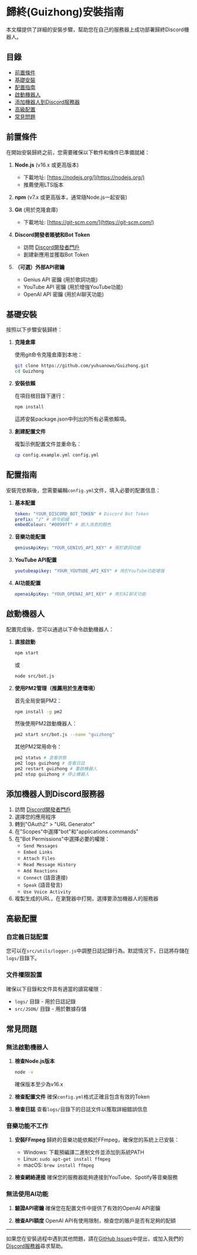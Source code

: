 # 歸終(Guizhong)安裝指南

本文檔提供了詳細的安裝步驟，幫助您在自己的服務器上成功部署歸終Discord機器人。

## 目錄
- [前置條件](#前置條件)
- [基礎安裝](#基礎安裝)
- [配置指南](#配置指南)
- [啟動機器人](#啟動機器人)
- [添加機器人到Discord服務器](#添加機器人到discord服務器)
- [高級配置](#高級配置)
- [常見問題](#常見問題)

## 前置條件

在開始安裝歸終之前，您需要確保以下軟件和條件已準備就緒：

1. **Node.js** (v16.x 或更高版本)
   - 下載地址: [https://nodejs.org/](https://nodejs.org/)
   - 推薦使用LTS版本

2. **npm** (v7.x 或更高版本，通常隨Node.js一起安裝)

3. **Git** (用於克隆倉庫)
   - 下載地址: [https://git-scm.com/](https://git-scm.com/)

4. **Discord開發者賬號和Bot Token**
   - 訪問 [Discord開發者門戶](https://discord.com/developers/applications)
   - 創建新應用並獲取Bot Token

5. **（可選）外部API密鑰**
   - Genius API 密鑰 (用於歌詞功能)
   - YouTube API 密鑰 (用於增強YouTube功能)
   - OpenAI API 密鑰 (用於AI聊天功能)

## 基礎安裝

按照以下步驟安裝歸終：

1. **克隆倉庫**

   使用git命令克隆倉庫到本地：
   ```bash
   git clone https://github.com/yuhuanowo/Guizhong.git
   cd Guizhong
   ```

2. **安裝依賴**

   在項目根目錄下運行：
   ```bash
   npm install
   ```
   這將安裝package.json中列出的所有必需依賴項。

3. **創建配置文件**

   複製示例配置文件並重命名：
   ```bash
   cp config.example.yml config.yml
   ```

## 配置指南

安裝完依賴後，您需要編輯`config.yml`文件，填入必要的配置信息：

1. **基本配置**

   ```yaml
   token: "YOUR_DISCORD_BOT_TOKEN" # Discord Bot Token
   prefix: "/" # 命令前綴
   embedColour: "#0099ff" # 嵌入消息的顏色
   ```

2. **音樂功能配置**

   ```yaml
   geniusApiKey: "YOUR_GENIUS_API_KEY" # 用於歌詞功能
   ```

3. **YouTube API配置**

   ```yaml
   youtubeapikey: "YOUR_YOUTUBE_API_KEY" # 用於YouTube功能增強
   ```

4. **AI功能配置**

   ```yaml
   openaiApiKey: "YOUR_OPENAI_API_KEY" # 用於AI聊天功能
   ```

## 啟動機器人

配置完成後，您可以通過以下命令啟動機器人：

1. **直接啟動**

   ```bash
   npm start
   ```
   或
   ```bash
   node src/bot.js
   ```

2. **使用PM2管理（推薦用於生產環境）**

   首先全局安裝PM2：
   ```bash
   npm install -g pm2
   ```
   
   然後使用PM2啟動機器人：
   ```bash
   pm2 start src/bot.js --name "guizhong"
   ```
   
   其他PM2常用命令：
   ```bash
   pm2 status # 查看狀態
   pm2 logs guizhong # 查看日誌
   pm2 restart guizhong # 重啟機器人
   pm2 stop guizhong # 停止機器人
   ```

## 添加機器人到Discord服務器

1. 訪問 [Discord開發者門戶](https://discord.com/developers/applications)
2. 選擇您的應用程序
3. 轉到"OAuth2" > "URL Generator"
4. 在"Scopes"中選擇"bot"和"applications.commands"
5. 在"Bot Permissions"中選擇必要的權限：
   - `Send Messages`
   - `Embed Links`
   - `Attach Files`
   - `Read Message History`
   - `Add Reactions`
   - `Connect` (語音連接)
   - `Speak` (語音發言)
   - `Use Voice Activity`
6. 複製生成的URL，在瀏覽器中打開，選擇要添加機器人的服務器

## 高級配置
<!-- 
### 使用Docker部署

如果您熟悉Docker，也可以使用Docker部署歸終：

1. **创建Dockerfile**（如果仓库中没有）：
   ```dockerfile
   FROM node:16
   
   WORKDIR /usr/src/guizhong
   
   COPY package*.json ./
   RUN npm install
   
   COPY . .
   
   CMD ["node", "src/bot.js"]
   ```

2. **构建并运行Docker镜像**：
   ```bash
   docker build -t guizhong .
   docker run -d --name guizhong-bot guizhong
   ``` -->

### 自定義日誌配置

您可以在`src/utils/logger.js`中調整日誌記錄行為。默認情況下，日誌將存儲在`logs/`目錄下。

### 文件權限設置

確保以下目錄和文件具有適當的讀寫權限：
- `logs/` 目錄 - 用於日誌記錄
- `src/JSON/` 目錄 - 用於數據存儲

## 常見問題

### 無法啟動機器人

1. **檢查Node.js版本**
   ```bash
   node -v
   ```
   確保版本至少為v16.x

2. **檢查配置文件**
   確保`config.yml`格式正確且包含有效的Token

3. **檢查日誌**
   查看`logs/`目錄下的日誌文件以獲取詳細錯誤信息

### 音樂功能不工作

1. **安裝FFmpeg**
   歸終的音樂功能依賴於FFmpeg，確保您的系統上已安裝：
   
   - Windows: 下載預編譯二進制文件並添加到系統PATH
   - Linux: `sudo apt-get install ffmpeg`
   - macOS: `brew install ffmpeg`

2. **檢查網絡連接**
   確保您的服務器能夠連接到YouTube、Spotify等音樂服務

### 無法使用AI功能

1. **驗證API密鑰**
   確保您在配置文件中提供了有效的OpenAI API密鑰

2. **檢查API額度**
   OpenAI API有使用限制，檢查您的賬戶是否有足夠的配額

---

如果您在安裝過程中遇到其他問題，請在[GitHub Issues](https://github.com/yuhuanowo/Guizhong/issues)中提出，或加入我們的[Discord服務器](https://discord.gg/GfUY7ynvXN)尋求幫助。